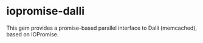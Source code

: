 # iopromise-dalli
This gem provides a promise-based parallel interface to Dalli (memcached), based on IOPromise.
